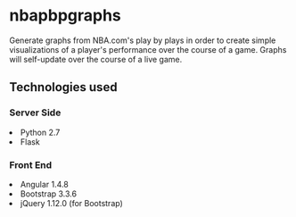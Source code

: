 <h1>nbapbpgraphs</h1>
<p>Generate graphs from NBA.com's play by plays in order to create simple visualizations of a player's performance over the course of a game. Graphs will self-update over the course of a live game.</p>
<h2>Technologies used</h2>
<h3>Server Side</h3>
<li>Python 2.7</li>
<li>Flask</li>
<h3>Front End</h3>
<li>Angular 1.4.8</li>
<li>Bootstrap 3.3.6</li>
<li>jQuery 1.12.0 (for Bootstrap)</li>
